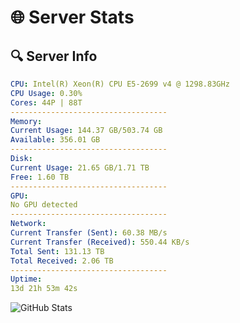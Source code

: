 # 🌐 Server Stats
## 🔍 Server Info
```yaml
CPU: Intel(R) Xeon(R) CPU E5-2699 v4 @ 1298.83GHz
CPU Usage: 0.30%
Cores: 44P | 88T
-----------------------------------
Memory:
Current Usage: 144.37 GB/503.74 GB
Available: 356.01 GB
-----------------------------------
Disk:
Current Usage: 21.65 GB/1.71 TB
Free: 1.60 TB
-----------------------------------
GPU:
No GPU detected
-----------------------------------
Network:
Current Transfer (Sent): 60.38 MB/s
Current Transfer (Received): 550.44 KB/s
Total Sent: 131.13 TB
Total Received: 2.06 TB
-----------------------------------
Uptime:
13d 21h 53m 42s
```
![GitHub Stats](https://img.shields.io/badge/Updated-2025-02-21_20:37:00-blue)